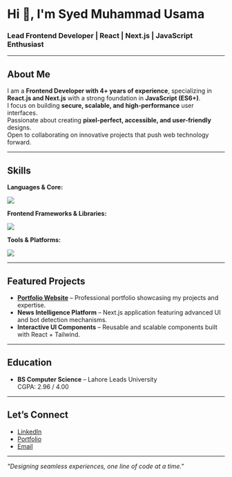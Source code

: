 # Hi 👋, I'm Syed Muhammad Usama  
### Lead Frontend Developer | React | Next.js | JavaScript Enthusiast  

---

## About Me  
I am a **Frontend Developer with 4+ years of experience**, specializing in **React.js and Next.js** with a strong foundation in **JavaScript (ES6+)**.  
I focus on building **secure, scalable, and high-performance** user interfaces.  
Passionate about creating **pixel-perfect, accessible, and user-friendly** designs.  
Open to collaborating on innovative projects that push web technology forward.  

---

## Skills  

**Languages & Core:**  
<p align="left">
  <img src="https://skillicons.dev/icons?i=js,ts,html,css" />
</p>

**Frontend Frameworks & Libraries:**  
<p align="left">
  <img src="https://skillicons.dev/icons?i=react,nextjs,redux,tailwind,bootstrap" />
</p>

**Tools & Platforms:**  
<p align="left">
  <img src="https://skillicons.dev/icons?i=git,github,vercel,figma,postman" />
</p>

---

## Featured Projects  

- [**Portfolio Website**](https://smughanibukari.github.io/) – Professional portfolio showcasing my projects and expertise.  
- **News Intelligence Platform** – Next.js application featuring advanced UI and bot detection mechanisms.  
- **Interactive UI Components** – Reusable and scalable components built with React + Tailwind.  

---

## Education  

- **BS Computer Science** – Lahore Leads University  
  CGPA: 2.96 / 4.00  

---

## Let’s Connect  

- [LinkedIn](https://www.linkedin.com/in/syedmughanibukhari/)  
- [Portfolio](https://smughanibukari.github.io/)  
- [Email](mailto:syedmusama.dev@gmail.com)  

---

*"Designing seamless experiences, one line of code at a time."*  
